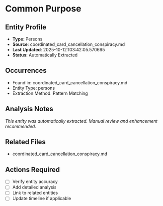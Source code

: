 # Common Purpose

## Entity Profile
- **Type**: Persons
- **Source**: coordinated_card_cancellation_conspiracy.md
- **Last Updated**: 2025-10-12T03:42:05.570665
- **Status**: Automatically Extracted

## Occurrences
- Found in: coordinated_card_cancellation_conspiracy.md
- Entity Type: persons
- Extraction Method: Pattern Matching

## Analysis Notes
*This entity was automatically extracted. Manual review and enhancement recommended.*

## Related Files
- coordinated_card_cancellation_conspiracy.md

## Actions Required
- [ ] Verify entity accuracy
- [ ] Add detailed analysis
- [ ] Link to related entities
- [ ] Update timeline if applicable
